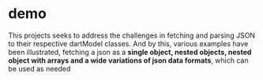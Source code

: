 # demo
This projects seeks to address the challenges in fetching and parsing JSON to their respective dartModel classes.
And by this, various examples have been illustrated, fetching a json as a **single object, nested objects, nested object with arrays and 
a wide variations of json data formats**, which can be used as needed


